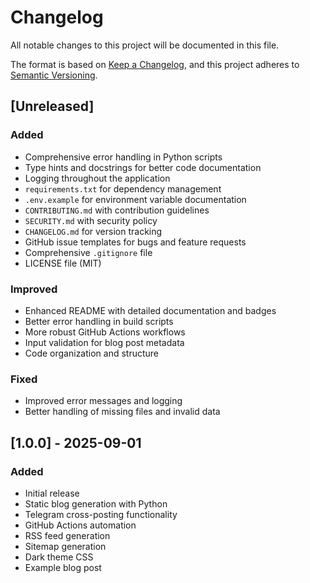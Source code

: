 # Changelog

All notable changes to this project will be documented in this file.

The format is based on [Keep a Changelog](https://keepachangelog.com/en/1.0.0/),
and this project adheres to [Semantic Versioning](https://semver.org/spec/v2.0.0.html).

## [Unreleased]

### Added

- Comprehensive error handling in Python scripts
- Type hints and docstrings for better code documentation
- Logging throughout the application
- `requirements.txt` for dependency management
- `.env.example` for environment variable documentation
- `CONTRIBUTING.md` with contribution guidelines
- `SECURITY.md` with security policy
- `CHANGELOG.md` for version tracking
- GitHub issue templates for bugs and feature requests
- Comprehensive `.gitignore` file
- LICENSE file (MIT)

### Improved

- Enhanced README with detailed documentation and badges
- Better error handling in build scripts
- More robust GitHub Actions workflows
- Input validation for blog post metadata
- Code organization and structure

### Fixed

- Improved error messages and logging
- Better handling of missing files and invalid data

## [1.0.0] - 2025-09-01

### Added

- Initial release
- Static blog generation with Python
- Telegram cross-posting functionality
- GitHub Actions automation
- RSS feed generation
- Sitemap generation
- Dark theme CSS
- Example blog post
